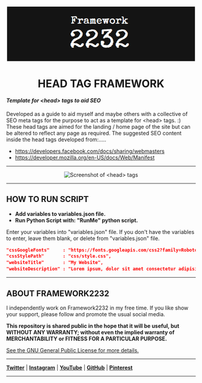 <p align="center">
    <img src="https://github.com/framework2232/framework2232.github.io/blob/master/images/banner.png?raw=true" alt="Framework2232 Logo" width="500"/>
</p>
<h1 align=center>HEAD TAG FRAMEWORK</h1>

#### _Template for \<head> tags to aid SEO_

Developed as a guide to aid myself and maybe others with a collective of SEO meta tags for the purpose to act as a template for \<head> tags. :) These head tags are aimed for the landing / home page of the site but can be altered to reflect any page as required. The suggested SEO content inside the head tags developed from:.....
* https://developers.facebook.com/docs/sharing/webmasters
* https://developer.mozilla.org/en-US/docs/Web/Manifest

---
<p align="center">
    <img src="https://github.com/framework2232/python/head_template/blob/master/img/screenshot_A.png?raw=true" alt="Screenshot of <head> tags" width="500"/>
</p>

---
## HOW TO RUN SCRIPT
* __Add variables to variables.json file.__
* __Run Python Script with: "RunMe" python script.__


Enter your variables into "variables.json" file. If you don't have the variables to enter, leave them blank, or delete from "variables.json" file.

```json
"cssGoogleFonts"     : "https://fonts.googleapis.com/css2?family=Roboto&display=swap",
"cssStylePath"       : "css/style.css",
"websiteTitle"       : "My Website",
"websiteDescription" : "Lorem ipsum, dolor sit amet consectetur adipisicing elit. Dicta iure porro rerum necessitatibus cupiditate atque aspernatur quos sequi illo consequatur.",
```

---


## ABOUT FRAMEWORK2232

I independently work on Framework2232 in my free time. If you like show your support, please follow and promote the usual social media.

__This repository is shared public in the hope that it will be useful, but WITHOUT ANY WARRANTY; without even the implied warranty of MERCHANTABILITY or FITNESS FOR A PARTICULAR PURPOSE.__

[See the GNU General Public License for more details.](http://www.gnu.org/licenses/)

---
[__Twitter__][Twitter]
| [__Instagram__][Instagram]
| [__YouTube__][YouTube]
| [__GitHub__][GitHub]
| [__Pinterest__][Pinterest]

---

[Twitter]: https://github.com/framework2232/Python "Twitter - Framework2232"
[Instagram]: https://github.com/framework2232/HTML "Instagram - Framework2232"
[YouTube]: https://github.com/framework2232/CSS "YouTube - Framework2232"
[GitHub]: https://github.com/framework2232/Markdown "GitHub - Framework2232"
[Pinterest]: https://github.com/framework2232/Markdown "Pinterest - Framework2232"
